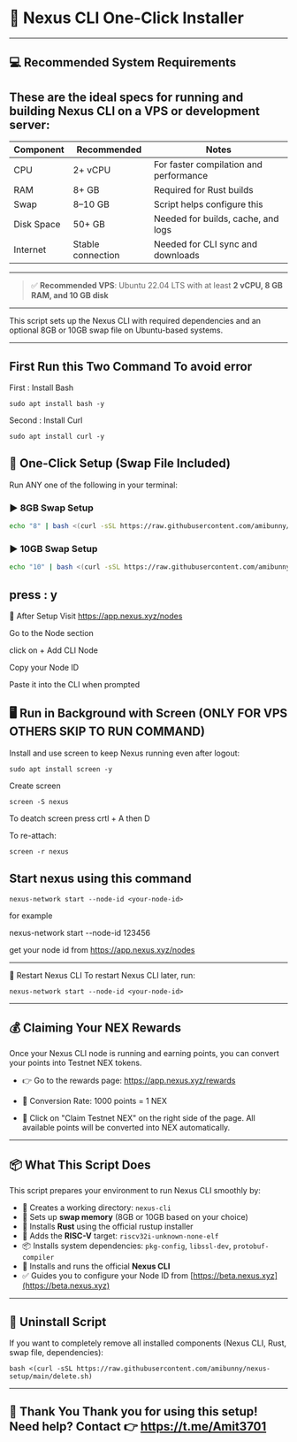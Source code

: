 # 🚀 Nexus CLI One-Click Installer

---
## 💻 Recommended System Requirements

These are the ideal specs for running and building Nexus CLI on a VPS or development server:
-------------------------------------------------------------------------------
| Component     | Recommended        | Notes                                  |
|---------------|--------------------|----------------------------------------|
| CPU           | 2+ vCPU            | For faster compilation and performance |
| RAM           | 8+ GB              | Required for Rust builds               |
| Swap          | 8–10 GB            | Script helps configure this            |
| Disk Space    | 50+ GB             | Needed for builds, cache, and logs     |
| Internet      | Stable connection  | Needed for CLI sync and downloads      |
-------------------------------------------------------------------------------
> ✅ **Recommended VPS**: Ubuntu 22.04 LTS with at least **2 vCPU, 8 GB RAM, and 10 GB disk**


---

This script sets up the Nexus CLI with required dependencies and an optional 8GB or 10GB swap file on Ubuntu-based systems.

---
## First Run this Two Command To avoid error 
First : Install Bash 
```
sudo apt install bash -y
```
Second : Install Curl 
```
sudo apt install curl -y
```
## 🧪 One-Click Setup (Swap File Included)

Run ANY one of the following in your terminal:

### ▶️ 8GB Swap Setup
```bash
echo "8" | bash <(curl -sSL https://raw.githubusercontent.com/amibunny/nexus-setup/main/setup.sh)
```
### ▶️ 10GB Swap Setup
```bash
echo "10" | bash <(curl -sSL https://raw.githubusercontent.com/amibunny/nexus-setup/main/setup.sh)
```
press : y
----
🧾 After Setup
Visit https://app.nexus.xyz/nodes

Go to the Node section

click on + Add CLI Node

Copy your Node ID

Paste it into the CLI when prompted

## 🖥️ Run in Background with Screen (ONLY FOR VPS OTHERS SKIP TO RUN COMMAND)
Install and use screen to keep Nexus running even after logout:

```
sudo apt install screen -y
```
Create screen
```
screen -S nexus
```
To deatch screen press crtl + A then D

To re-attach:
```
screen -r nexus
```

## Start nexus using this command 
```
nexus-network start --node-id <your-node-id>
```
for example 

nexus-network start --node-id 123456

get your node id from  https://app.nexus.xyz/nodes


----

🔁 Restart Nexus CLI
To restart Nexus CLI later, run:

```
nexus-network start --node-id <your-node-id>
```
---
## 💰 Claiming Your NEX Rewards
Once your Nexus CLI node is running and earning points, you can convert your points into Testnet NEX tokens.

  - 👉 Go to the rewards page:
    https://app.nexus.xyz/rewards

  - 🧮 Conversion Rate: 1000 points = 1 NEX

  - 📝 Click on "Claim Testnet NEX" on the right side of the page.
    All available points will be converted into NEX automatically.


---
## 📦 What This Script Does

This script prepares your environment to run Nexus CLI smoothly by:

- 📁 Creates a working directory: `nexus-cli`
- 💾 Sets up **swap memory** (8GB or 10GB based on your choice)
- 🦀 Installs **Rust** using the official rustup installer
- 🎯 Adds the **RISC-V** target: `riscv32i-unknown-none-elf`
- 📦 Installs system dependencies: `pkg-config`, `libssl-dev`, `protobuf-compiler`
- 🚀 Installs and runs the official **Nexus CLI**
- ✅ Guides you to configure your Node ID from [https://beta.nexus.xyz](https://beta.nexus.xyz)

---
## 🧹 Uninstall Script
If you want to completely remove all installed components (Nexus CLI, Rust, swap file, dependencies):

```
bash <(curl -sSL https://raw.githubusercontent.com/amibunny/nexus-setup/main/delete.sh)
```
---
🙏 Thank You
Thank you for using this setup!
Need help? Contact 👉 https://t.me/Amit3701
-----
